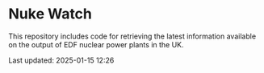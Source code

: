 # Nuke Watch

This repository includes code for retrieving the latest information available on the output of EDF nuclear power plants in the UK.

Last updated: 2025-01-15 12:26
